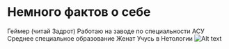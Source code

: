 # Немного фактов о себе 

Геймер (читай Задрот)
Работаю на заводе по специальности АСУ 
Среднее специальное образование 
Женат 
Учусь в Нетологии 
![Alt text][def]

[def]: ../Qfq4YvVpTuQ.jpg